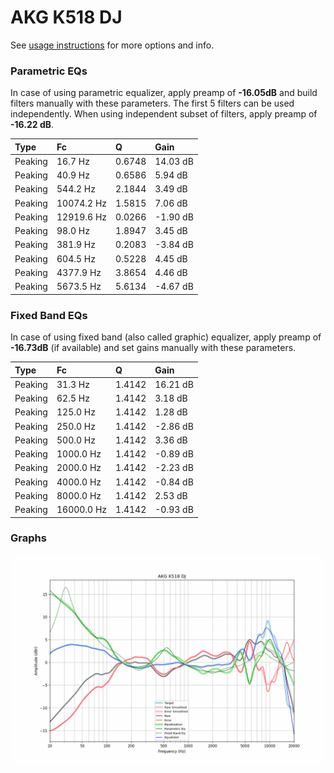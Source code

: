 # AKG K518 DJ
See [usage instructions](https://github.com/jaakkopasanen/AutoEq#usage) for more options and info.

### Parametric EQs
In case of using parametric equalizer, apply preamp of **-16.05dB** and build filters manually
with these parameters. The first 5 filters can be used independently.
When using independent subset of filters, apply preamp of **-16.22 dB**.

| Type    | Fc         |      Q | Gain     |
|:--------|:-----------|:-------|:---------|
| Peaking | 16.7 Hz    | 0.6748 | 14.03 dB |
| Peaking | 40.9 Hz    | 0.6586 | 5.94 dB  |
| Peaking | 544.2 Hz   | 2.1844 | 3.49 dB  |
| Peaking | 10074.2 Hz | 1.5815 | 7.06 dB  |
| Peaking | 12919.6 Hz | 0.0266 | -1.90 dB |
| Peaking | 98.0 Hz    | 1.8947 | 3.45 dB  |
| Peaking | 381.9 Hz   | 0.2083 | -3.84 dB |
| Peaking | 604.5 Hz   | 0.5228 | 4.45 dB  |
| Peaking | 4377.9 Hz  | 3.8654 | 4.46 dB  |
| Peaking | 5673.5 Hz  | 5.6134 | -4.67 dB |

### Fixed Band EQs
In case of using fixed band (also called graphic) equalizer, apply preamp of **-16.73dB**
(if available) and set gains manually with these parameters.

| Type    | Fc         |      Q | Gain     |
|:--------|:-----------|:-------|:---------|
| Peaking | 31.3 Hz    | 1.4142 | 16.21 dB |
| Peaking | 62.5 Hz    | 1.4142 | 3.18 dB  |
| Peaking | 125.0 Hz   | 1.4142 | 1.28 dB  |
| Peaking | 250.0 Hz   | 1.4142 | -2.86 dB |
| Peaking | 500.0 Hz   | 1.4142 | 3.36 dB  |
| Peaking | 1000.0 Hz  | 1.4142 | -0.89 dB |
| Peaking | 2000.0 Hz  | 1.4142 | -2.23 dB |
| Peaking | 4000.0 Hz  | 1.4142 | -0.84 dB |
| Peaking | 8000.0 Hz  | 1.4142 | 2.53 dB  |
| Peaking | 16000.0 Hz | 1.4142 | -0.93 dB |

### Graphs
![](./AKG%20K518%20DJ.png)
